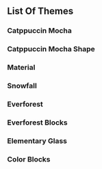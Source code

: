 

## List Of Themes


### Catppuccin Mocha


### Catppuccin Mocha Shape


### Material


### Snowfall


### Everforest


### Everforest Blocks


### Elementary Glass


### Color Blocks
